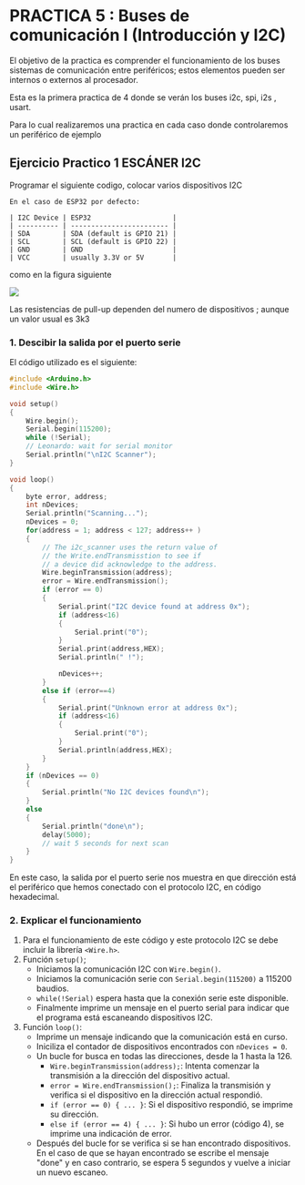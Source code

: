 # PRACTICA 5 :  Buses de comunicación I (Introducción y I2C)  

El objetivo de la practica es comprender el funcionamiento de los buses
  sistemas de comunicación entre periféricos;  estos elementos pueden 
  ser internos o externos  al procesador.

Esta es la primera practica de  4 donde se verán los buses i2c, spi,
 i2s , usart.

Para lo cual realizaremos una practica en cada caso donde controlaremos 
 un periférico de ejemplo

## Ejercicio Practico 1  ESCÁNER I2C

Programar el siguiente codigo,  colocar varios dispositivos  I2C 

```
En el caso de ESP32 por defecto:

| I2C Device | ESP32                    |
| ---------- | ------------------------ |
| SDA        | SDA (default is GPIO 21) |
| SCL        | SCL (default is GPIO 22) |
| GND        | GND                      |
| VCC        | usually 3.3V or 5V       |
```

como en la figura siguiente 

![](https://i0.wp.com/randomnerdtutorials.com/wp-content/uploads/2019/09/I2C-communication-protocol-ESP32.png?resize=1024%2C577&quality=100&strip=all&ssl=1)

Las resistencias de pull-up  dependen del numero de dispositivos ; 
aunque un valor usual es  3k3 


### 1. Descibir la salida por el puerto serie 

El código utilizado es el siguiente:
```c 
#include <Arduino.h>
#include <Wire.h>

void setup()
{
    Wire.begin();
    Serial.begin(115200);
    while (!Serial);
    // Leonardo: wait for serial monitor
    Serial.println("\nI2C Scanner");
}

void loop()
{
    byte error, address;
    int nDevices;
    Serial.println("Scanning...");
    nDevices = 0;
    for(address = 1; address < 127; address++ )
    {
        // The i2c_scanner uses the return value of
        // the Write.endTransmisstion to see if
        // a device did acknowledge to the address.
        Wire.beginTransmission(address);
        error = Wire.endTransmission();
        if (error == 0)
        {
            Serial.print("I2C device found at address 0x");
            if (address<16)
            {
                Serial.print("0");
            }
            Serial.print(address,HEX);
            Serial.println(" !");

            nDevices++;
        }
        else if (error==4)
        {
            Serial.print("Unknown error at address 0x");
            if (address<16)
            {
                Serial.print("0");
            }
            Serial.println(address,HEX);
        }
    }
    if (nDevices == 0)
    {
        Serial.println("No I2C devices found\n");
    }
    else
    {
        Serial.println("done\n");
        delay(5000);
        // wait 5 seconds for next scan
    }
}
```

En este caso, la salida por el puerto serie nos muestra en que dirección está el periférico que hemos conectado con el protocolo I2C, en código hexadecimal.

### 2. Explicar el funcionamiento 
1. Para el funcionamiento de este código y este protocolo I2C se debe incluir la librería `<Wire.h>`.
2. Función `setup()`;
   - Iniciamos la comunicación I2C con `Wire.begin()`.
   - Iniciamos la comunicación serie con `Serial.begin(115200)` a 115200 baudios.
   - `while(!Serial)` espera hasta que la conexión serie este disponible.
   - Finalmente imprime un mensaje en el puerto serial para indicar que el programa está escaneando dispositivos I2C.
3. Función `loop()`:
   - Imprime un mensaje indicando que la comunicación está en curso.
   - Iniciliza el contador de dispositivos encontrados con `nDevices = 0`.
   - Un bucle for busca en todas las direcciones, desde la 1 hasta la 126.
     - `Wire.beginTransmission(address);`: Intenta comenzar la transmisión a la dirección del dispositivo actual.
     - `error = Wire.endTransmission();`: Finaliza la transmisión y verifica si el dispositivo en la dirección actual respondió.
     - `if (error == 0) { ... }`: Si el dispositivo respondió, se imprime su dirección.
     - `else if (error == 4) { ... }`: Si hubo un error (código 4), se imprime una indicación de error.
   - Después del bucle for se verifica si se han encontrado dispositivos. En el caso de que se hayan encontrado se escribe el mensaje "done" y en caso contrario, se espera 5 segundos y vuelve a iniciar un nuevo escaneo.

